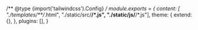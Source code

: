 
/** @type {import('tailwindcss').Config} */
module.exports = {
  content: [
  "./templates/**/*.html",
  "./static/src/**/*.js",
  "./static/js/**/*.js"],
  theme: {
    extend: {},
  },
  plugins: [],
}
